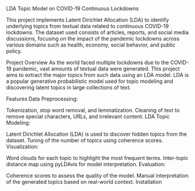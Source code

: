 LDA Topic Model on COVID-19 Continuous Lockdowns

This project implements Latent Dirichlet Allocation (LDA) to identify underlying topics from textual data related to continuous COVID-19 lockdowns. The dataset used consists of articles, reports, and social media discussions, focusing on the impact of the pandemic lockdowns across various domains such as health, economy, social behavior, and public policy.

Project Overview
As the world faced multiple lockdowns due to the COVID-19 pandemic, vast amounts of textual data were generated. This project aims to extract the major topics from such data using an LDA model. LDA is a popular generative probabilistic model used for topic modeling and discovering latent topics in large collections of text.

Features
Data Preprocessing:

Tokenization, stop word removal, and lemmatization.
Cleaning of text to remove special characters, URLs, and irrelevant content.
LDA Topic Modeling:

Latent Dirichlet Allocation (LDA) is used to discover hidden topics from the dataset.
Tuning of the number of topics using coherence scores.
Visualization:

Word clouds for each topic to highlight the most frequent terms.
Inter-topic distance map using pyLDAvis for model interpretation.
Evaluation:

Coherence scores to assess the quality of the model.
Manual interpretation of the generated topics based on real-world context.
Installation
